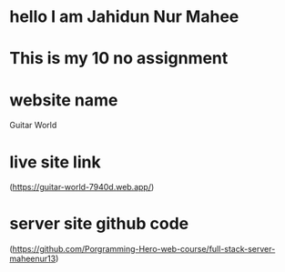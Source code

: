 # hello I am Jahidun Nur Mahee
# This is my 10 no assignment

# website name
 Guitar World
<!-- <h1>Guitar World</h1> -->
# live site link
(https://guitar-world-7940d.web.app/)
# server site github code
(https://github.com/Porgramming-Hero-web-course/full-stack-server-maheenur13)
